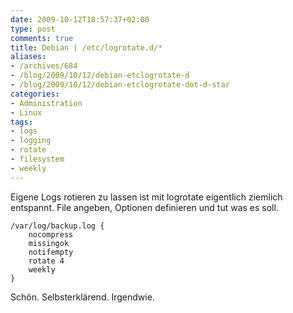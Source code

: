 ```yaml
---
date: 2009-10-12T18:57:37+02:00
type: post
comments: true
title: Debian | /etc/logrotate.d/*
aliases:
- /archives/684
- /blog/2009/10/12/debian-etclogrotate-d
- /blog/2009/10/12/debian-etclogrotate-dot-d-star
categories:
- Administration
- Linux
tags:
- logs
- logging
- rotate
- filesystem
- weekly
---
```


Eigene Logs rotieren zu lassen ist mit logrotate eigentlich ziemlich entspannt.
File angeben, Optionen definieren und tut was es soll.

```
/var/log/backup.log {
    nocompress
    missingok
    notifempty
    rotate 4
    weekly
}
```

Schön. Selbsterklärend. Irgendwie.
